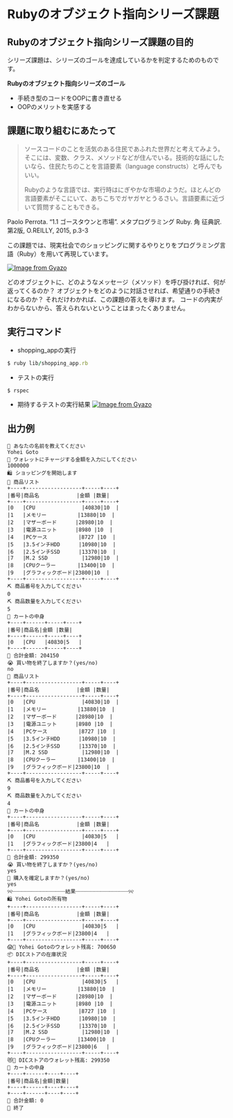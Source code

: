 # Rubyのオブジェクト指向シリーズ課題

## Rubyのオブジェクト指向シリーズ課題の目的

シリーズ課題は、シリーズのゴールを達成しているかを判定するためのものです。

**Rubyのオブジェクト指向シリーズのゴール**
- 手続き型のコードをOOPに書き直せる
- OOPのメリットを実感する

## 課題に取り組むにあたって

> ソースコードのことを活気のある住民であふれた世界だと考えてみよう。そこには、変数、クラス、メソッドなどが住んでいる。技術的な話にしたいなら、住民たちのことを言語要素（language constructs）と呼んでもいい。
>
> Rubyのような言語では、実行時はにぎやかな市場のようだ。ほとんどの言語要素がそこにいて、あちこちでガヤガヤとうるさい。言語要素に近づいて質問することもできる。

Paolo Perrota. “1.1 ゴースタウンと市場”. メタプログラミング Ruby. 角 征典訳. 第2版, O.REILLY, 2015, p.3-3

この課題では、現実社会でのショッピングに関するやりとりをプログラミング言語（Ruby）を用いて再現しています。

[![Image from Gyazo](https://i.gyazo.com/ed9adbab49f8ca19a013caff586f6d07.png)](https://gyazo.com/ed9adbab49f8ca19a013caff586f6d07)

どのオブジェクトに、どのようなメッセージ（メソッド）を呼び掛ければ、何が返ってくるのか？
オブジェクトをどのように対話させれば、希望通りの手続きになるのか？
それだけわかれば、この課題の答えを導けます。
コードの内実がわからないから、答えられないということはまったくありません。

## 実行コマンド
- shopping_appの実行
```ruby
$ ruby lib/shopping_app.rb
```
- テストの実行
```ruby
$ rspec
```
- 期待するテストの実行結果
[![Image from Gyazo](https://i.gyazo.com/43641660d40816f46b8f8f495db6856a.png)](https://gyazo.com/43641660d40816f46b8f8f495db6856a)

## 出力例
```
🤖 あなたの名前を教えてください
Yohei Goto
🏧 ウォレットにチャージする金額を入力にしてください
1000000
🛍️ ショッピングを開始します
📜 商品リスト
+----+------------------+-----+----+
|番号|商品名            |金額 |数量|
+----+------------------+-----+----+
|0   |CPU               |40830|10  |
|1   |メモリー          |13880|10  |
|2   |マザーボード      |28980|10  |
|3   |電源ユニット      |8980 |10  |
|4   |PCケース          |8727 |10  |
|5   |3.5インチHDD      |10980|10  |
|6   |2.5インチSSD      |13370|10  |
|7   |M.2 SSD           |12980|10  |
|8   |CPUクーラー       |13400|10  |
|9   |グラフィックボード|23800|10  |
+----+------------------+-----+----+
⛏ 商品番号を入力してください
0
⛏ 商品数量を入力してください
5
🛒 カートの中身
+----+------+-----+----+
|番号|商品名|金額 |数量|
+----+------+-----+----+
|0   |CPU   |40830|5   |
+----+------+-----+----+
🤑 合計金額: 204150
😭 買い物を終了しますか？(yes/no)
no
📜 商品リスト
+----+------------------+-----+----+
|番号|商品名            |金額 |数量|
+----+------------------+-----+----+
|0   |CPU               |40830|10  |
|1   |メモリー          |13880|10  |
|2   |マザーボード      |28980|10  |
|3   |電源ユニット      |8980 |10  |
|4   |PCケース          |8727 |10  |
|5   |3.5インチHDD      |10980|10  |
|6   |2.5インチSSD      |13370|10  |
|7   |M.2 SSD           |12980|10  |
|8   |CPUクーラー       |13400|10  |
|9   |グラフィックボード|23800|10  |
+----+------------------+-----+----+
⛏ 商品番号を入力してください
9
⛏ 商品数量を入力してください
4
🛒 カートの中身
+----+------------------+-----+----+
|番号|商品名            |金額 |数量|
+----+------------------+-----+----+
|0   |CPU               |40830|5   |
|1   |グラフィックボード|23800|4   |
+----+------------------+-----+----+
🤑 合計金額: 299350
😭 買い物を終了しますか？(yes/no)
yes
💸 購入を確定しますか？(yes/no)
yes
୨୧┈┈┈┈┈┈┈┈┈┈┈┈┈┈┈┈┈結果┈┈┈┈┈┈┈┈┈┈┈┈┈┈┈┈┈୨୧
🛍️ ️Yohei Gotoの所有物
+----+------------------+-----+----+
|番号|商品名            |金額 |数量|
+----+------------------+-----+----+
|0   |CPU               |40830|5   |
|1   |グラフィックボード|23800|4   |
+----+------------------+-----+----+
😱👛 Yohei Gotoのウォレット残高: 700650
📦 DICストアの在庫状況
+----+------------------+-----+----+
|番号|商品名            |金額 |数量|
+----+------------------+-----+----+
|0   |CPU               |40830|5   |
|1   |メモリー          |13880|10  |
|2   |マザーボード      |28980|10  |
|3   |電源ユニット      |8980 |10  |
|4   |PCケース          |8727 |10  |
|5   |3.5インチHDD      |10980|10  |
|6   |2.5インチSSD      |13370|10  |
|7   |M.2 SSD           |12980|10  |
|8   |CPUクーラー       |13400|10  |
|9   |グラフィックボード|23800|6   |
+----+------------------+-----+----+
😻👛 DICストアのウォレット残高: 299350
🛒 カートの中身
+----+------+----+----+
|番号|商品名|金額|数量|
+----+------+----+----+
+----+------+----+----+
🌚 合計金額: 0
🎉 終了
```
